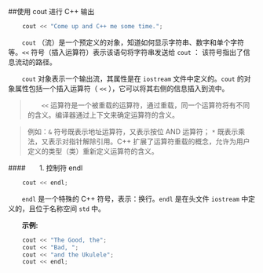 ##使用 cout 进行 C++ 输出

```javascript    
    cout << "Come up and C++ me some time.";
```

&emsp;&emsp;`cout` （流）是一个预定义的对象，知道如何显示字符串、数字和单个字符等。`<<` 符号（插入运算符）表示该语句将字符串发送给 `cout` ： 该符号指出了信息流动的路径。

&emsp;&emsp;`cout` 对象表示一个输出流，其属性是在 `iostream` 文件中定义的。`cout` 的对象属性包括一个插入运算符（ `<<` ），它可以将其右侧的信息插入到流中。

>&emsp;&emsp;`<<` 运算符是一个被重载的运算符，通过重载，同一个运算符将有不同的含义。编译器通过上下文来确定运算符的含义。

>例如：`&` 符号既表示地址运算符，又表示按位 AND 运算符；
`*` 既表示乘法，又表示对指针解除引用。C++ 扩展了运算符重载的概念，允许为用户定义的类型（类）重新定义运算符的含义。


####&emsp;&emsp;1. 控制符 endl

```javascript
    cout << endl;
```

&emsp;&emsp;`endl` 是一个特殊的 C++ 符号，表示：换行。`endl` 是在头文件 `iostream` 中定义的，且位于名称空间 `std` 中。

&emsp;&emsp;**示例:**

```javascript
    cout << "The Good, the";
    cout << "Bad, ";
    cout << "and the Ukulele";
    cout << endl;
```
